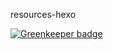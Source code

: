 resources-hexo


[![Greenkeeper badge](https://badges.greenkeeper.io/hereisnaman/tutorials.codingblocks.com.svg)](https://greenkeeper.io/)
